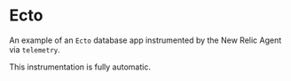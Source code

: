 # Ecto

An example of an `Ecto` database app instrumented by the New Relic Agent via `telemetry`.

This instrumentation is fully automatic.

